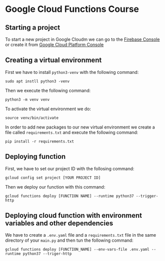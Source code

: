 # Google Cloud Functions Course
## Starting a project
To start a new project in Google Cloudm we can go to the [Firebase Console](http://console.firebase.google.com) or create it from [Google Cloud Platform Console](http://console.cloud.google.com)
## Creating a virtual environment
First we have to install `python3-venv` with the following command:
```
sudo apt instll python3 -venv
```
Then we execute the following command:
```
python3 -m venv venv
```
To activate the virtual environment we do:
```
source venv/bin/activate
```
In order to add new packages to our new virtual environment we create a file called `requirements.txt` and execute the following command:
```
pip install -r requirements.txt
```

## Deploying function
First, we have to set our project ID with the follosing command:
```
gcloud config set project [YOUR PROJECT ID]
```
Then we deploy our function with this command:
```
gcloud functions deploy [FUNCTION NAME] --runtime python37 --trigger-http
```

## Deploying cloud function with environment variables and other dependencies
We have to create a `.env.yaml` file and a `requirements.txt` file in the same directory of your `main.py` and then tun the following command:
```
gcloud functions deploy [FUNCTION_NAME] --env-vars-file .env.yaml --runtime python37 --triger-http
```